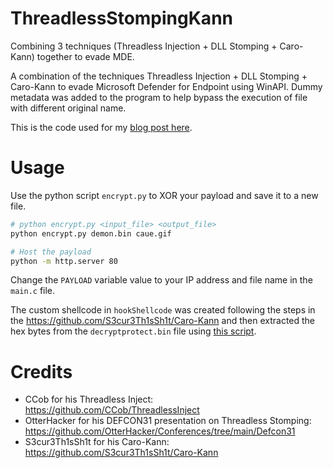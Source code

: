 # ThreadlessStompingKann
Combining 3 techniques (Threadless Injection + DLL Stomping + Caro-Kann) together to evade MDE.

A combination of the techniques Threadless Injection + DLL Stomping + Caro-Kann to evade Microsoft Defender for Endpoint using WinAPI.
Dummy metadata was added to the program to help bypass the execution of file with different original name.

This is the code used for my [blog post here](https://caueb.com/purple-team-lab/threadlessstompingkann/).

# Usage
Use the python script `encrypt.py` to XOR your payload and save it to a new file.
```bash
# python encrypt.py <input_file> <output_file>
python encrypt.py demon.bin caue.gif

# Host the payload
python -m http.server 80
```

Change the `PAYLOAD` variable value to your IP address and file name in the `main.c` file.

The custom shellcode in `hookShellcode` was created following the steps in the https://github.com/S3cur3Th1sSh1t/Caro-Kann and then extracted the hex bytes from the `decryptprotect.bin` file using [this script](https://gist.github.com/caueb/81c4b6b9cc89d9709cc5abc5e5beeb72).

# Credits
- CCob for his Threadless Inject: https://github.com/CCob/ThreadlessInject
- OtterHacker for his DEFCON31 presentation on Threadless Stomping: https://github.com/OtterHacker/Conferences/tree/main/Defcon31
- S3cur3Th1sSh1t for his Caro-Kann: https://github.com/S3cur3Th1sSh1t/Caro-Kann
